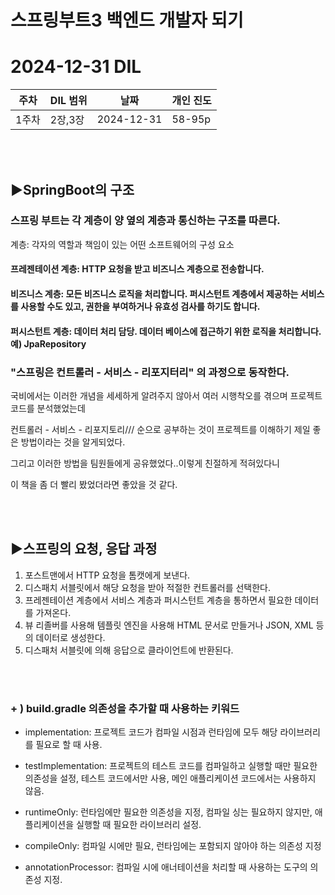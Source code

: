 # 스프링부트3 백엔드 개발자 되기
# 2024-12-31 DIL

|주차|DIL 범위|날짜|개인 진도|
|------|---|---|---|
| 1주차 |2장,3장|2024-12-31|58-95p|

<br><br>

## ▶SpringBoot의 구조


### 스프링 부트는 각 계층이 양 옆의 계층과 통신하는 구조를 따른다.

계층: 각자의 역할과 책임이 있는 어떤 소프트웨어의 구성 요소


#### 프레젠테이션 계층: HTTP 요청을 받고 비즈니스 계층으로 전송합니다.
#### 비즈니스 계층: 모든 비즈니스 로직을 처리합니다. 퍼시스턴트 계층에서 제공하는 서비스를 사용할 수도 있고, 권한을 부여하거나 유효성 검사를 하기도 합니다.
#### 퍼시스턴트 계층: 데이터 처리 담당. 데이터 베이스에 접근하기 위한 로직을 처리합니다. 예) JpaRepository



### "스프링은 컨트롤러 - 서비스 - 리포지터리" 의 과정으로 동작한다.

국비에서는 이러한 개념을 세세하게 알려주지 않아서 여러 시행착오를 겪으며 프로젝트 코드를 분석했었는데

컨트롤러 - 서비스 - 리포지토리/// 순으로 공부하는 것이 프로젝트를 이해하기 제일 좋은 방법이라는 것을 알게되었다.

그리고 이러한 방법을 팀원들에게 공유했었다..이렇게 친절하게 적혀있다니

이 책을 좀 더 빨리 봤었더라면 좋았을 것 같다.


<br><br>
## ▶스프링의 요청, 응답 과정

1. 포스트맨에서 HTTP 요청을 톰캣에게 보낸다.
2. 디스패치 서블릿에서 해당 요청을 받아 적절한 컨트롤러를 선택한다.
3. 프레젠테이션 계층에서 서비스 계층과 퍼시스턴트 계층을 통하면서 필요한 데이터를 가져온다.
4. 뷰 리졸버를 사용해 템플릿 엔진을 사용해 HTML 문서로 만들거나 JSON, XML 등의 데이터로 생성한다.
5. 디스패처 서블릿에 의해 응답으로 클라이언트에 반환된다.



<br><br>
### + ) build.gradle 의존성을 추가할 때 사용하는 키워드


- implementation: 프로젝트 코드가 컴파일 시점과 런타임에 모두 해당 라이브러리를 필요로 할 때 사용.

- testImplementation: 프로젝트의 테스트 코드를 컴파일하고 실행할 때만 필요한 의존성을 설정, 테스트 코드에서만 사용, 메인 애플리케이션 코드에서는 사용하지 않음.

- runtimeOnly: 런타임에만 필요한 의존성을 지정, 컴파일 싱는 필요하지 않지만, 애플리케이션을 실행할 때 필요한 라이브러리 설정.

- compileOnly: 컴파일 시에만 필요, 런타임에는 포함되지 않아야 하는 의존성 지정

- annotationProcessor: 컴파일 시에 애너테이션을 처리할 때 사용하는 도구의 의존성 지정.


